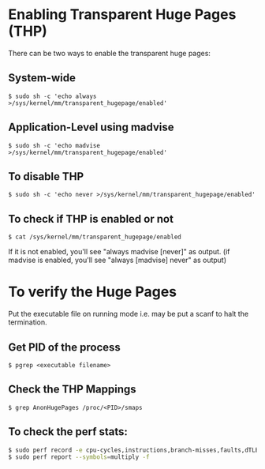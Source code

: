 # Enabling Transparent Huge Pages (THP)
There can be two ways to enable the transparent huge pages:
## System-wide
```
$ sudo sh -c 'echo always >/sys/kernel/mm/transparent_hugepage/enabled'
```
## Application-Level using madvise
```
$ sudo sh -c 'echo madvise >/sys/kernel/mm/transparent_hugepage/enabled'
```
## To disable THP
```
$ sudo sh -c 'echo never >/sys/kernel/mm/transparent_hugepage/enabled'
```
## To check if THP is enabled or not
```
$ cat /sys/kernel/mm/transparent_hugepage/enabled
```
If it is not enabled, you'll see "always madvise [never]" as output. (if madvise is enabled, you'll see "always [madvise] never" as output)

# To verify the Huge Pages
Put the executable file on running mode i.e. may be put a scanf to halt the termination.
## Get PID of the process
```
$ pgrep <executable filename>
```
## Check the THP Mappings
```
$ grep AnonHugePages /proc/<PID>/smaps
```
## To check the perf stats:
```bash
$ sudo perf record -e cpu-cycles,instructions,branch-misses,faults,dTLB-loads,dTLB-load-misses,cache-misses,cache-references ./<file name> <bit size> <no of iterations>
$ sudo perf report --symbols=multiply -f
```
